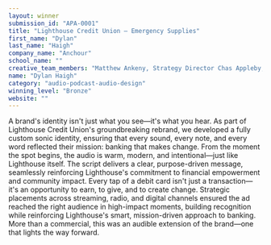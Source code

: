 ```yaml
---
layout: winner
submission_id: "APA-0001"
title: "Lighthouse Credit Union — Emergency Supplies"
first_name: "Dylan"
last_name: "Haigh"
company_name: "Anchour"
school_name: ""
creative_team_members: "Matthew Ankeny, Strategy Director Chas Appleby, Creative Director Karl Andersen, Audio Engineer Playdate, Score Composer"
name: "Dylan Haigh"
category: "audio-podcast-audio-design"
winning_level: "Bronze"
website: ""
---
```


A brand's identity isn't just what you see—it's what you hear. As part of Lighthouse Credit Union's groundbreaking rebrand, we developed a fully custom sonic identity, ensuring that every sound, every note, and every word reflected their mission: banking that makes change. From the moment the spot begins, the audio is warm, modern, and intentional—just like Lighthouse itself. The script delivers a clear, purpose-driven message, seamlessly reinforcing Lighthouse's commitment to financial empowerment and community impact. Every tap of a debit card isn't just a transaction—it's an opportunity to earn, to give, and to create change. Strategic placements across streaming, radio, and digital channels ensured the ad reached the right audience in high-impact moments, building recognition while reinforcing Lighthouse's smart, mission-driven approach to banking. More than a commercial, this was an audible extension of the brand—one that lights the way forward.
